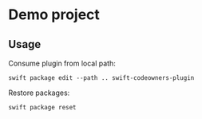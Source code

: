 # Demo project
## Usage

Consume plugin from local path:
```shell
swift package edit --path .. swift-codeowners-plugin
```

Restore packages:
```shell
swift package reset
```
